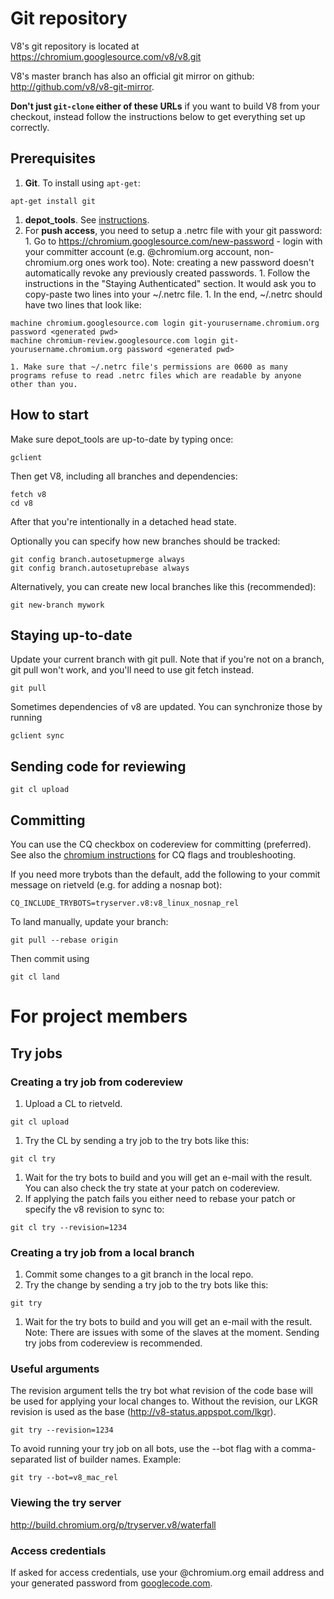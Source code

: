 # Git repository #

V8's git repository is located at https://chromium.googlesource.com/v8/v8.git

V8's master branch has also an official git mirror on github: http://github.com/v8/v8-git-mirror.

**Don't just `git-clone` either of these URLs** if you want to build V8 from your checkout, instead follow the instructions below to get everything set up correctly.

## Prerequisites ##

  1. **Git**. To install using `apt-get`:
```
apt-get install git
```
  1. **depot\_tools**. See [instructions](http://dev.chromium.org/developers/how-tos/install-depot-tools).
  1. For **push access**, you need to setup a .netrc file with your git password:
    1. Go to https://chromium.googlesource.com/new-password - login with your committer account (e.g. @chromium.org account, non-chromium.org ones work too). Note: creating a new password doesn't automatically revoke any previously created passwords.
    1. Follow the instructions in the "Staying Authenticated" section. It would ask you to copy-paste two lines into your ~/.netrc file.
    1. In the end, ~/.netrc should have two lines that look like:
```
machine chromium.googlesource.com login git-yourusername.chromium.org password <generated pwd>
machine chromium-review.googlesource.com login git-yourusername.chromium.org password <generated pwd>
```
    1. Make sure that ~/.netrc file's permissions are 0600 as many programs refuse to read .netrc files which are readable by anyone other than you.


## How to start ##

Make sure depot\_tools are up-to-date by typing once:

```
gclient
```


Then get V8, including all branches and dependencies:

```
fetch v8
cd v8
```

After that you're intentionally in a detached head state.

Optionally you can specify how new branches should be tracked:

```
git config branch.autosetupmerge always
git config branch.autosetuprebase always
```

Alternatively, you can create new local branches like this (recommended):

```
git new-branch mywork
```

## Staying up-to-date ##

Update your current branch with git pull. Note that if you're not on a branch, git pull won't work, and you'll need to use git fetch instead.

```
git pull
```

Sometimes dependencies of v8 are updated. You can synchronize those by running

```
gclient sync
```

## Sending code for reviewing ##

```
git cl upload
```

## Committing ##

You can use the CQ checkbox on codereview for committing (preferred). See also the [chromium instructions](http://www.chromium.org/developers/testing/commit-queue) for CQ flags and troubleshooting.

If you need more trybots than the default, add the following to your commit message on rietveld (e.g. for adding a nosnap bot):

```
CQ_INCLUDE_TRYBOTS=tryserver.v8:v8_linux_nosnap_rel
```

To land manually, update your branch:

```
git pull --rebase origin
```

Then commit using

```
git cl land
```

# For project members #


## Try jobs ##

### Creating a try job from codereview ###

  1. Upload a CL to rietveld.
```
git cl upload
```
  1. Try the CL by sending a try job to the try bots like this:
```
git cl try
```
  1. Wait for the try bots to build and you will get an e-mail with the result. You can also check the try state at your patch on codereview.
  1. If applying the patch fails you either need to rebase your patch or specify the v8 revision to sync to:
```
git cl try --revision=1234
```

### Creating a try job from a local branch ###

  1. Commit some changes to a git branch in the local repo.
  1. Try the change by sending a try job to the try bots like this:
```
git try
```
  1. Wait for the try bots to build and you will get an e-mail with the result. Note: There are issues with some of the slaves at the moment. Sending try jobs from codereview is recommended.

### Useful arguments ###

The revision argument tells the try bot what revision of the code base will be used for applying your local changes to. Without the revision, our LKGR revision is used as the base (http://v8-status.appspot.com/lkgr).
```
git try --revision=1234
```
To avoid running your try job on all bots, use the --bot flag with a comma-separated list of builder names. Example:
```
git try --bot=v8_mac_rel
```

### Viewing the try server ###

http://build.chromium.org/p/tryserver.v8/waterfall

### Access credentials ###

If asked for access credentials, use your @chromium.org email address and your generated password from [googlecode.com](http://code.google.com/hosting/settings).